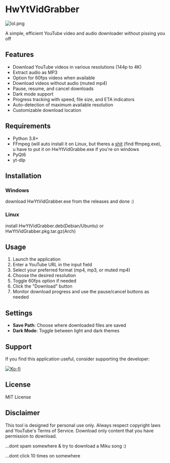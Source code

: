 # HwYtVidGrabber

![lol.png](screenshots/lol.png)

A simple, efficient YouTube video and audio downloader without pissing you off

## Features

- Download YouTube videos in various resolutions (144p to 4K)
- Extract audio as MP3
- Option for 60fps videos when available
- Download videos without audio (muted mp4)
- Pause, resume, and cancel downloads
- Dark mode support
- Progress tracking with speed, file size, and ETA indicators
- Auto-detection of maximum available resolution
- Customizable download location

## Requirements

- Python 3.8+
- FFmpeg (will auto install it on Linux, but theres a [shit](https://www.gyan.dev/ffmpeg/builds/ffmpeg-git-essentials.7z) (find ffmpeg.exe), u have to put it on HwYtVidGrabbe.exe if you're on windows
- PyQt6
- yt-dlp



## Installation


### Windows

download HwYtVidGrabber.exe from the releases
and done :)

### Linux

install HwYtVidGrabber.deb(Debian/Ubuntu) or HwYtVidGrabber.pkg.tar.gz(Arch)


## Usage

1. Launch the application
2. Enter a YouTube URL in the input field
3. Select your preferred format (mp4, mp3, or muted mp4)
4. Choose the desired resolution
5. Toggle 60fps option if needed
6. Click the "Download" button
7. Monitor download progress and use the pause/cancel buttons as needed

## Settings

- **Save Path**: Choose where downloaded files are saved
- **Dark Mode**: Toggle between light and dark themes


## Support

If you find this application useful, consider supporting the developer:

[![Ko-fi](https://ko-fi.com/img/githubbutton_sm.svg)](https://ko-fi.com/MalikHw47)

## License

MIT License

## Disclaimer

This tool is designed for personal use only. Always respect copyright laws and YouTube's Terms of Service. Download only content that you have permission to download.








...dont spam somewhere & try to download a Miku song :)

















...dont click 10 times on somewhere

